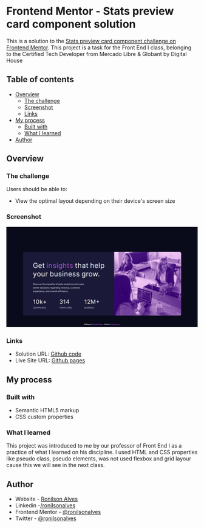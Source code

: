 # Frontend Mentor - Stats preview card component solution

This is a solution to the [Stats preview card component challenge on Frontend Mentor](https://www.frontendmentor.io/challenges/stats-preview-card-component-8JqbgoU62). This project is a task for the Front End I class, belonging to the Certified Tech Developer from Mercado Libre & Globant by Digital House

## Table of contents

- [Overview](#overview)
  - [The challenge](#the-challenge)
  - [Screenshot](#screenshot)
  - [Links](#links)
- [My process](#my-process)
  - [Built with](#built-with)
  - [What I learned](#what-i-learned)
- [Author](#author)

## Overview

### The challenge

Users should be able to:

- View the optimal layout depending on their device's screen size

### Screenshot

![](./screenshot.jpeg)


### Links

- Solution URL: [Github code](https://github.com/ronilsonalves/frontendmentor/stats-preview-card-component)
- Live Site URL: [Github pages](https://ronilsonalves.github.io/frontendmentor/stats-preview-card-component/)

## My process

### Built with

- Semantic HTML5 markup
- CSS custom properties

### What I learned

This project was introduced to me by our professor of Front End I as a practice of what I learned on his discipline. I used HTML and CSS properties like pseudo class, pseudo elements, was not used flexbox and grid layour cause this we will see in the next class.


## Author

- Website - [Ronilson Alves](https://github.com/ronilsonalves)
- Linkedin -[/ronilsonalves](https://linkedin.com/in/ronilsonalves)
- Frontend Mentor - [@ronilsonalves](https://www.frontendmentor.io/profile/ronilsonalves)
- Twitter - [@ronilsonalves](https://www.twitter.com/ronilsonalves)

